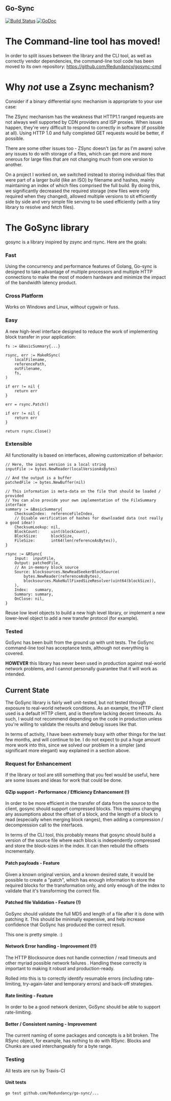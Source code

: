 Go-Sync
------
[![Build Status](https://travis-ci.org/Redundancy/go-sync.svg?branch=master)](https://travis-ci.org/Redundancy/go-sync)
[![GoDoc](https://godoc.org/github.com/Redundancy/go-sync?status.svg)](https://godoc.org/github.com/Redundancy/go-sync)

# The Command-line tool has moved!
In order to split issues between the library and the CLI tool, as well as correctly vendor dependencies, the command-line tool code has been moved to its own repository: https://github.com/Redundancy/gosync-cmd

# Why *not* use a Zsync mechanism?

Consider if a binary differential sync mechanism is appropriate to your use case:

The ZSync mechanism has the weakness that HTTP1.1 ranged requests are not always well supported by CDN providers and ISP proxies. When issues happen, they're very difficult to respond to correctly in software (if possible at all). Using HTTP 1.0 and fully completed GET requests would be better, if possible.

There are some other issues too - ZSync doesn't (as far as I'm aware) solve any issues to do with storage of a files, which can get more and more onerous for large files that are not changing much from one version to another.

On a project I worked on, we switched instead to storing individual files that were part of a larger build (like an ISO) by filename and hashes, mainly maintaining an index of which files comprised the full build. By doing this, we significantly decreased the required storage (new files were only required when they changed), allowed multiple versions to sit efficiently side by side and very simple file serving to be used efficiently (with a tiny library to resolve and fetch files).

# The GoSync library

gosync is a library inspired by zsync and rsync.
Here are the goals:

### Fast
Using the concurrency and performance features of Golang, Go-sync is designed to take advantage of multiple processors and multiple HTTP connections to make the most of modern hardware and minimize the impact of the bandwidth latency product.

### Cross Platform
Works on Windows and Linux, without cygwin or fuss.

### Easy

A new high-level interface designed to reduce the work of implementing block transfer in your application:
```golang
fs := &BasicSummary{...}

rsync, err := MakeRSync(
    localFilename,
    referencePath,
    outFilename,
    fs,
)

if err != nil {
    return err
}

err = rsync.Patch()

if err != nil {
    return err
}

return rsync.Close()
```

### Extensible
All functionality is based on interfaces, allowing customization of behavior:

```golang
// Here, the input version is a local string
inputFile := bytes.NewReader(localVersionAsBytes)

// And the output is a buffer
patchedFile := bytes.NewBuffer(nil)

// This information is meta-data on the file that should be loaded / provided
// You can also provide your own implementation of the FileSummary interface
summary := &BasicSummary{
    ChecksumIndex:  referenceFileIndex,
    // Disable verification of hashes for downloaded data (not really a good idea!)
    ChecksumLookup: nil,
    BlockCount:     uint(blockCount),
    BlockSize:      blockSize,
    FileSize:       int64(len(referenceAsBytes)),
}

rsync := &RSync{
    Input:  inputFile,
    Output: patchedFile,
    // An in-memory block source
    Source: blocksources.NewReadSeekerBlockSource(
        bytes.NewReader(referenceAsBytes),
        blocksources.MakeNullFixedSizeResolver(uint64(blockSize)),
    ),
    Index:   summary,
    Summary: summary,
    OnClose: nil,
}
```

Reuse low level objects to build a new high level library, or implement a new lower-level object to add a new transfer protocol (for example).

### Tested
GoSync has been built from the ground up with unit tests.
The GoSync command-line tool has acceptance tests, although not everything is covered.

**HOWEVER** this library has never been used in production against real-world network problems, and I cannot personally guarantee that it will work as intended.

## Current State
The GoSync library is fairly well unit-tested, but not tested through exposure to real-world network conditions. As an example, the HTTP client used is a default HTTP client, and is therefore lacking decent timeouts. As such, I would not recommend depending on the code in production unless you're willing to validate the results and debug issues like that.

In terms of activity, I have been extremely busy with other things for the last few months, and will continue to be. I do not expect to put a huge amount more work into this, since we solved our problem in a simpler (and significant more elegant) way explained in a section above.

### Request for Enhancement
If the library or tool are still something that you feel would be useful, here are some issues and ideas for work that could be done.

#### GZip support - Performance / Efficiency Enhancement (!)
In order to be more efficient in the transfer of data from the source to the client, gosync should support compressed blocks. This requires changing any assumptions about the offset of a block, and the length of a block to read (especially when merging block ranges), then adding a compression / decompression call to the interfaces.

In terms of the CLI tool, this probably means that gosync should build a version of the source file where each block is independently compressed and store the block-sizes in the index. It can then rebuild the offsets incrementally.

#### Patch payloads - Feature
Given a known original version, and a known desired state, it would be possible to create a "patch", which has enough information to store the required blocks for the transformation only, and only enough of the index to validate that it's transforming the correct file.

#### Patched file Validation - Feature (!)
GoSync should validate the full MD5 and length of a file after it is done with patching it. This should be minimally expensive, and help increase confidence that GoSync has produced the correct result.

This one is pretty simple. :)

#### Network Error handling - Improvement (!!)
The HTTP Blocksource does not handle connection / read timeouts and other myriad possible network failures . Handling these correctly is important to making it robust and production-ready.

Rolled into this is to correctly identify resumable errors (including rate-limiting, try-again-later and temporary errors) and back-off strategies.

#### Rate limiting - Feature
In order to be a good network denizen, GoSync should be able to support rate-limiting.

#### Better / Consistent naming - Improvement
The current naming of some packages and concepts is a bit broken. The RSync object, for example, has nothing to do with RSync. Blocks and Chunks are used interchangeably for a byte range.

### Testing

All tests are run by Travis-CI

#### Unit tests
    go test github.com/Redundancy/go-sync/...
